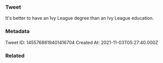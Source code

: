 ### Tweet
It's better to have an Ivy League degree than an Ivy League education.

### Metadata
Tweet ID: 1455768619401416704
Created At: 2021-11-03T05:27:40.000Z

### Related

